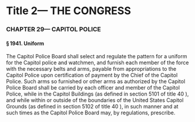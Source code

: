 
# Title 2— THE CONGRESS
### CHAPTER 29— CAPITOL POLICE
#### § 1941. Uniform

The Capitol Police Board shall select and regulate the pattern for a uniform for the Capitol police and watchmen, and furnish each member of the force with the necessary belts and arms, payable from appropriations to the Capitol Police upon certification of payment by the Chief of the Capitol Police. Such arms so furnished or other arms as authorized by the Capitol Police Board shall be carried by each officer and member of the Capitol Police, while in the Capitol Buildings (as defined in section 5101 of title 40 ), and while within or outside of the boundaries of the United States Capitol Grounds (as defined in section 5102 of title 40 ), in such manner and at such times as the Capitol Police Board may, by regulations, prescribe.
